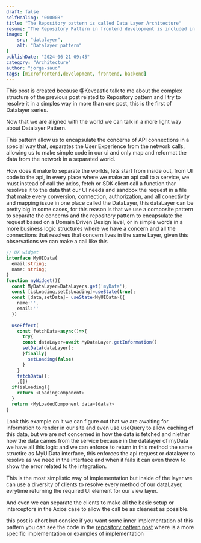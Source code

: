 ```yaml
---
draft: false
selfHealing: "000008"
title: "The Repository pattern is called Data Layer Architecture"
resume: "The Repository Pattern in frontend development is included in the Data Layer architecture because it concerns about Repositories and datasources abstracted from the UI layer and the Domain Layer, only taking the data transmission as part of the scope of its interactions."
image: {
    src: "datalayer",
    alt: "Datalayer pattern"
}
publishDate: "2024-06-21 09:45"
category: "Architecture"
author: "jorge-saud"
tags: [microfrontend,development, frontend, backend]
---
```


This post is created because @Kevcastle talk to me about the complex structure of the previous post related to Repository pattern and I try to resolve it in a simples way in more than one post, this is the first of Datalayer series.

Now that we are aligned with the world we can talk in a more light way about Datalayer Pattern.

This pattern allow us to encapsulate the concerns of API connections in a special way that, separates the User Experience from the network calls, allowing us to make simple code in our ui and only map and reformat the data from the network in a separated world.

How does it make to separate the worlds, lets start from inside out, from UI code to the api, in every place where we make an api call to a service, we must instead of call the axios, fetch or SDK client call a function thar resolves it to the data that our UI needs and sandbox the request in a file that make every conversion, connection, authorization, and all conectivity and mapping issue in one place called the DataLayer, this dataLayer can be pretty big in some cases, for this reason is that we use a composite pattern to separate the concerns and  the repository pattern to encapsulate the request based on a Domain Driven Design level, or in simple words in a more business logic structures where we have a concern and all the connections that resolves that concern lives in the same Layer, given this observations we can make a call like this
```ts
// UX widget 
interface MyUIData{
  email:string;
  name: string;
}
function myWidget(){
  const MyDataLayer=DataLayers.get('myData');
  const [isLoading,setIsLoading]=useState(true);
  const [data,setData]= useState<MyUIData>({
    name:'',
    email:''
  })
  
  useEffect(
    const fetchData=async()=>{
      try{
      const dataLayer=await MyDataLayer.getInformation()
      setData(dataLayer);
      }finally{
        setLoading(false)
      }
    }
    fetchData();
    ,[])
  if(isLoading){
    return <LoadingComponent>
  }
  return <MyLoadedComponent data={data}>
}
```

Look this example on it we can figure out that we are awaiting for information to render in our site and even use useQuery to allow caching of this data, but we are not concerned in how the data is fetched and niether how the data cames from the service because in the datalayer of myData we have all this logic and we can enforce to return in this method the same structire as MyUIData interface, this enforces the api request or datalayer to resolve as we need in the interface and when it fails it can even throw to show the error related to the integration.

This is the most simplistic way of implementation but inside of the layer we can use a diversity of clients to resolve every method of our dataLayer, evrytime returning the required UI element for our view layer.

And even we can separate the clients to make all the basic setup or interceptors in the Axios case to allow the call be as cleanest as possible.

this post is ahort but consice if you want some inner implementation of this pattern you can see the code in the [repository pattern post](/notebook/repository-pattern) where is a more specific implementation or examples of implementation